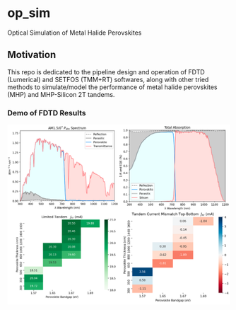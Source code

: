 # op_sim
Optical Simulation of Metal Halide Perovskites

## Motivation

This repo is dedicated to the pipeline design and operation of FDTD (Lumerical) and SETFOS (TMM+RT) softwares, along with other tried methods to simulate/model the performance of metal halide perovskites (MHP) and MHP-Silicon 2T tandems. 

### Demo of FDTD Results

![top view](images/FDTD_demo_0.png)
